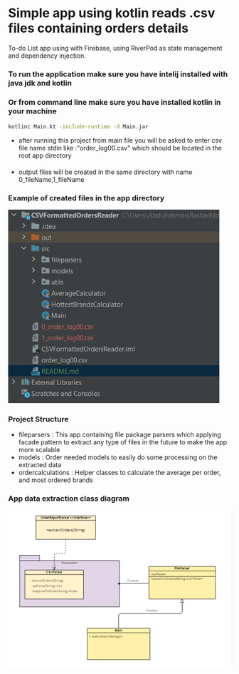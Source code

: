 # Simple app using kotlin reads .csv files containing orders details 

To-do List app using with Firebase, using RiverPod as state management and dependency injection.

### To run the application make sure you have intelij installed with java jdk and kotlin 

### Or from command line make sure you have installed kotlin in your machine

```bash
kotlinc Main.kt -include-runtime -d Main.jar
```
- after running this project from main file you will be asked to enter csv file name stdin like :"order_log00.csv" 
which should be located in the root app directory
####
- output files will be created in the same directory with name 0_fileName,1_fileName

### Example of created files in the app directory

![](readme_images/problem-solving-image-1.PNG)

### Project Structure
 - fileparsers : This app containing file package parsers which applying facade pattern to extract any type of files in the future to make the app more scalable
 - models : Order needed models to easily do some processing on the extracted data  
 - ordercalculations : Helper classes to calculate the average per order, and most ordered brands

### App data extraction class diagram 
![](readme_images/extraction_class_diagram.PNG)

